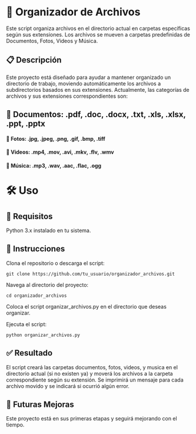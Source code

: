 # 📂 Organizador de Archivos
Este script organiza archivos en el directorio actual en carpetas específicas según sus extensiones. Los archivos se mueven a carpetas predefinidas de Documentos, Fotos, Videos y Música.

## 📋 Descripción
Este proyecto está diseñado para ayudar a mantener organizado un directorio de trabajo, moviendo automáticamente los archivos a subdirectorios basados en sus extensiones. Actualmente, las categorías de archivos y sus extensiones correspondientes son:

## 📄 Documentos: .pdf, .doc, .docx, .txt, .xls, .xlsx, .ppt, .pptx
#### 📸 Fotos: .jpg, .jpeg, .png, .gif, .bmp, .tiff
#### 🎥 Videos: .mp4, .mov, .avi, .mkv, .flv, .wmv
#### 🎵 Música: .mp3, .wav, .aac, .flac, .ogg

# 🛠️ Uso
## 📌 Requisitos
Python 3.x instalado en tu sistema.

## 🚀 Instrucciones
Clona el repositorio o descarga el script:



    git clone https://github.com/tu_usuario/organizador_archivos.git
Navega al directorio del proyecto:


    cd organizador_archivos

Coloca el script organizar_archivos.py en el directorio que deseas organizar.

Ejecuta el script:

    python organizar_archivos.py

## ✅ Resultado
El script creará las carpetas documentos, fotos, videos, y musica en el directorio actual (si no existen ya) y moverá los archivos a la carpeta correspondiente según su extensión. Se imprimirá un mensaje para cada archivo movido y se indicará si ocurrió algún error.

## 🚧 Futuras Mejoras
Este proyecto está en sus primeras etapas y seguirá mejorando con el tiempo.